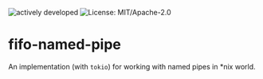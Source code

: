 ![actively developed](https://img.shields.io/badge/maintenance-actively--developed-brightgreen.svg)
![License: MIT/Apache-2.0](https://img.shields.io/badge/license-MIT%2FApache--2.0-orange.svg)
# fifo-named-pipe

An implementation (with `tokio`) for working with named pipes in *nix world.